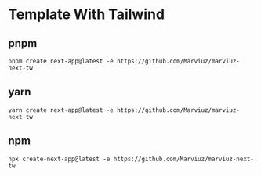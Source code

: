 # Template With Tailwind

## pnpm

```console
pnpm create next-app@latest -e https://github.com/Marviuz/marviuz-next-tw
```

## yarn

```console
yarn create next-app@latest -e https://github.com/Marviuz/marviuz-next-tw
```

## npm

```console
npx create-next-app@latest -e https://github.com/Marviuz/marviuz-next-tw
```

